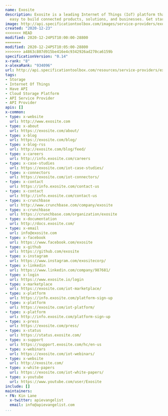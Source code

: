 ```yaml
---
name: Exosite
description: Exosite is a leading Internet of Things (IoT) platform that makes it
  easy to build connected products, solutions, and businesses. Get started for free.
image: http://api.specificationtoolbox.com/images/service-providers/exosite.jpg
created: "2020-12-23"
<<<<<<< HEAD
modified: 2020-12-24PST10:00:00-28800
=======
modified: 2020-12-24PST10:05:00-28800
>>>>>>> a4863c807d915be416e4c9342926ad270ca6159b
specificationVersion: "0.14"
x-rank: "8"
x-alexaRank: "934096"
url: http://api.specificationtoolbox.com/resources/service-providers/exosite/
tags:
- Storage
- Internet Of Things
- Have API
- Cloud Storage Platform
- API Service Provider
- API Provider
apis: []
x-common:
- type: x-website
  url: http://www.exosite.com
- type: x-about
  url: https://exosite.com/about/
- type: x-blog
  url: https://exosite.com/blog/
- type: x-blog-rss
  url: http://exosite.com/blog/feed/
- type: x-careers
  url: http://info.exosite.com/careers
- type: x-case-studies
  url: https://exosite.com/iot-case-studies/
- type: x-connectors
  url: https://exosite.com/iot-connectors/
- type: x-contact
  url: https://info.exosite.com/contact-us
- type: x-contact
  url: http://info.exosite.com/contact-us
- type: x-crunchbase
  url: http://www.crunchbase.com/company/exosite
- type: x-crunchbase
  url: https://crunchbase.com/organization/exosite
- type: x-documentation
  url: http://docs.exosite.com/
- type: x-email
  url: info@exosite.com
- type: x-facebook
  url: https://www.facebook.com/exosite
- type: x-github
  url: https://github.com/exosite
- type: x-instagram
  url: https://www.instagram.com/exositecorp/
- type: x-linkedin
  url: https://www.linkedin.com/company/987681/
- type: x-login
  url: https://www.exosite.io/login
- type: x-marketplace
  url: https://exosite.com/iot-marketplace/
- type: x-platform
  url: https://info.exosite.com/platform-sign-up
- type: x-platform
  url: https://exosite.com/iot-platform/
- type: x-platform
  url: http://info.exosite.com/platform-sign-up
- type: x-press
  url: https://exosite.com/press/
- type: x-status
  url: https://status.exosite.com/
- type: x-support
  url: https://support.exosite.com/hc/en-us
- type: x-webinars
  url: https://exosite.com/iot-webinars/
- type: x-website
  url: http://exosite.com/
- type: x-white-papers
  url: https://exosite.com/iot-white-papers/
- type: x-youtube
  url: https://www.youtube.com/user/Exosite
include: []
maintainers:
- FN: Kin Lane
  x-twitter: apievangelist
  email: info@apievangelist.com
...
```

